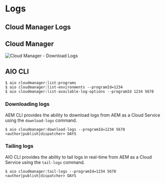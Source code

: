 



# Logs


## Cloud Manager Logs

## Cloud Manager

![Cloud Manager - Download Logs](./assets/logs/cloud-mananger__download-logs.png)


## AIO CLI

```
$ aio cloudmanager:list-programs
$ aio cloudmanager:list-environments --programId=1234               
$ aio cloudmanager:list-available-log-options --programId 1234 5678
```

### Downloading logs

AEM CLI provides the ability to download logs from AEM as a Cloud Service using the `download-logs` command.

```
$ aio cloudmanager:download-logs --programId=1234 5678 <author|publish|dispatcher> DAYS
```


### Tailing logs

AIO CLI provides the ability to tail logs in real-time from AEM as a Cloud Service using the `tail-logs` command.

```
$ aio cloudmanager:tail-logs --programId=1234 5678 <author|publish|dispatcher> DAYS
```